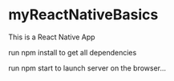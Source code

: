 # myReactNativeBasics

This is a React Native App

run npm install to get all dependencies

run npm start to launch server on the browser...
